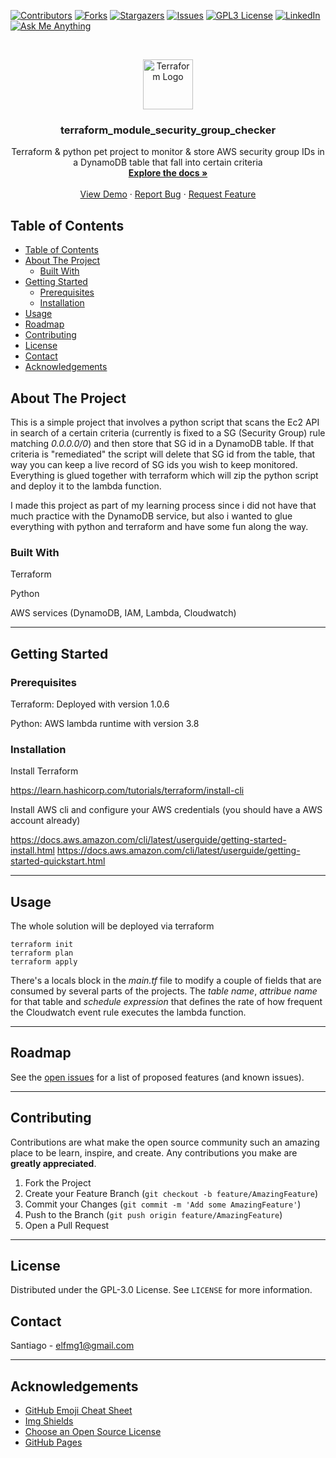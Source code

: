 [![Contributors][contributors-shield]][contributors-url]
[![Forks][forks-shield]][forks-url]
[![Stargazers][stars-shield]][stars-url]
[![Issues][issues-shield]][issues-url]
[![GPL3 License][license-shield]][license-url]
[![LinkedIn][linkedin-shield]][linkedin-url]
[![Ask Me Anything][ask-me-anything]][personal-page]

<!-- PROJECT LOGO -->
<br />
<p align="center">
  <a href="https://github.com/not-existing-organization/terraform_module_security_group_checker">
    <img src="https://github.com/not-existing-organization/terraform_module_security_group_checker/raw/master/.assets/terraform-logo.png" alt="Terraform Logo" width="80" height="80">

  </a>

<h3 align="center">terraform_module_security_group_checker</h3>

  <p align="center">
    Terraform & python pet project to monitor & store AWS security group IDs in a DynamoDB table that fall into certain criteria
    <br />
    <a href="https://github.com/not-existing-organization/terraform_module_security_group_checker/blob/master/README.md"><strong>Explore the docs »</strong></a>
    <br />
    <br />
    <a href="https://github.com/not-existing-organization/terraform_module_security_group_checker">View Demo</a>
    ·
    <a href="https://github.com/not-existing-organization/terraform_module_security_group_checker/issues/new?labels=i%3A+bug&template=1-bug-report.md">Report Bug</a>
    ·
    <a href="https://github.com/not-existing-organization/terraform_module_security_group_checker/issues/new?labels=i%3A+enhancement&template=2-feature-request.md">Request Feature</a>
  </p>
</p>

<!-- TABLE OF CONTENTS -->

## Table of Contents

- [Table of Contents](#table-of-contents)
- [About The Project](#about-the-project)
  - [Built With](#built-with)
- [Getting Started](#getting-started)
  - [Prerequisites](#prerequisites)
  - [Installation](#installation)
- [Usage](#usage)
- [Roadmap](#roadmap)
- [Contributing](#contributing)
- [License](#license)
- [Contact](#contact)
- [Acknowledgements](#acknowledgements)

<!-- ABOUT THE PROJECT -->

## About The Project

This is a simple project that involves a python script that scans the Ec2 API in search of a certain criteria (currently is fixed to a SG (Security Group) rule matching *0.0.0.0/0*) and then store that SG id in a DynamoDB table. If that criteria is "remediated" the script will delete that SG id from the table, that way you can keep a live record of SG ids you wish to keep monitored. Everything is glued together with terraform which will zip the python script and deploy it to the lambda function.

I made this project as part of my learning process since i did not have that much practice with the DynamoDB service, but also i wanted to glue everything with python and terraform and have some fun along the way.

<!--
There are many great README templates available on GitHub, however, I didn't find one that really suit my needs so I created this enhanced one. I want to create a README template so amazing that it'll be the last one you ever need.

Here's why:

- Your time should be focused on creating something amazing. A project that solves a problem and helps others
- You shouldn't be doing the same tasks over and over like creating a README from scratch
- You should element DRY principles to the rest of your life :smile:

Of course, no one template will serve all projects since your needs may be different. So I'll be adding more in the near future. You may also suggest changes by forking this repo and creating a pull request or opening an issue.

A list of commonly used resources that I find helpful are listed in the acknowledgements.
-->

### Built With

Terraform

Python

AWS services (DynamoDB, IAM, Lambda, Cloudwatch)

<!--
This section should list any major frameworks that you built your project using. Leave any add-ons/plugins for the acknowledgements section. Here are a few examples.

- [Bootstrap](https://getbootstrap.com)
- [JQuery](https://jquery.com)
- [Laravel](https://laravel.com)
-->

---

<!-- GETTING STARTED -->

## Getting Started


<!--
This is an example of how you may give instructions on setting up your project locally.
To get a local copy up and running follow these simple example steps.
-->

### Prerequisites

Terraform: Deployed with version 1.0.6

Python: AWS lambda runtime with version 3.8

<!--

This is an example of how to list things you need to use the software and how to install them.

- npm

```sh
npm install npm@latest -g
```
-->

### Installation

Install Terraform

https://learn.hashicorp.com/tutorials/terraform/install-cli

Install AWS cli and configure your AWS credentials (you should have a AWS account already)

https://docs.aws.amazon.com/cli/latest/userguide/getting-started-install.html
https://docs.aws.amazon.com/cli/latest/userguide/getting-started-quickstart.html



<!--
1. Get a free API Key at [https://example.com](https://example.com)
2. Clone the repo

```sh
git clone https://github.com/your_username_/Project-Name.git
```

3. Install NPM packages

```sh
npm install
```

4. Enter your API in `config.js`

```JS
const API_KEY = 'ENTER YOUR API';
```
-->

---

<!-- USAGE EXAMPLES -->

## Usage

The whole solution will be deployed via terraform

```
terraform init
terraform plan
terraform apply 
```

There's a locals block in the *main.tf* file to modify a couple of fields that are consumed by several parts of the projects. The *table name*, *attribue name* for that table and *schedule expression* that defines the rate of how frequent the Cloudwatch event rule executes the lambda function.

<!--
Use this space to show useful examples of how a project can be used. Additional screenshots, code examples and demos work well in this space. You may also link to more resources.

_For more examples, please refer to the [Documentation](https://example.com)_
-->

---

<!-- ROADMAP -->

## Roadmap

See the [open issues](https://github.com/not-existing-organization/terraform_module_security_group_checker/raw/main/issues) for a list of proposed features (and known issues).

---

<!-- CONTRIBUTING -->

## Contributing

Contributions are what make the open source community such an amazing place to be learn, inspire, and create. Any contributions you make are **greatly appreciated**.

1. Fork the Project
2. Create your Feature Branch (`git checkout -b feature/AmazingFeature`)
3. Commit your Changes (`git commit -m 'Add some AmazingFeature'`)
4. Push to the Branch (`git push origin feature/AmazingFeature`)
5. Open a Pull Request

---

<!-- LICENSE -->

## License

Distributed under the GPL-3.0 License. See `LICENSE` for more information.

<!-- CONTACT -->

## Contact

Santiago - elfmg1@gmail.com

---

<!-- ACKNOWLEDGEMENTS -->

## Acknowledgements

- [GitHub Emoji Cheat Sheet](https://www.webpagefx.com/tools/emoji-cheat-sheet)
- [Img Shields](https://shields.io)
- [Choose an Open Source License](https://choosealicense.com)
- [GitHub Pages](https://pages.github.com)

<!-- MARKDOWN LINKS & IMAGES -->
<!-- https://www.markdownguide.org/basic-syntax/#reference-style-links -->

[contributors-shield]: https://img.shields.io/github/contributors/not-existing-organization/terraform_module_security_group_checker.svg?style=for-the-badge
[contributors-url]: https://github.com/not-existing-organization/terraform_module_security_group_checker/graphs/contributors
[forks-shield]: https://img.shields.io/github/forks/not-existing-organization/terraform_module_security_group_checker.svg?style=for-the-badge
[forks-url]: https://github.com/not-existing-organization/terraform_module_security_group_checker/network/members
[stars-shield]: https://img.shields.io/github/stars/not-existing-organization/terraform_module_security_group_checker.svg?style=for-the-badge
[stars-url]: https://github.com/not-existing-organization/terraform_module_security_group_checker/stargazers
[issues-shield]: https://img.shields.io/github/issues/not-existing-organization/terraform_module_security_group_checker.svg?style=for-the-badge
[issues-url]: https://github.com/not-existing-organization/terraform_module_security_group_checker/issues
[license-shield]: https://img.shields.io/github/license/not-existing-organization/terraform_module_security_group_checker?style=for-the-badge
[license-url]: https://github.com/not-existing-organization/terraform_module_security_group_checker/blob/master/LICENSE.txt
[linkedin-shield]: https://img.shields.io/badge/-LinkedIn-black.svg?style=for-the-badge&logo=linkedin&colorB=555
[linkedin-url]: https://linkedin.com/in/johnstilia/
[product-screenshot]: .assets/screenshot.png
[ask-me-anything]: https://img.shields.io/badge/Ask%20me-anything-1abc9c.svg?style=for-the-badge
[personal-page]: https://github.com/not-existing-organization
